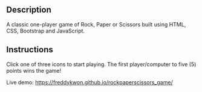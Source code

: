## Description 
A classic one-player game of Rock, Paper or Scissors built using HTML, CSS, Bootstrap and JavaScript. 

## Instructions 
Click one of three icons to start playing. The first player/computer to five (5) points wins the game! 


Live demo: https://freddykwon.github.io/rockpaperscissors_game/ 



